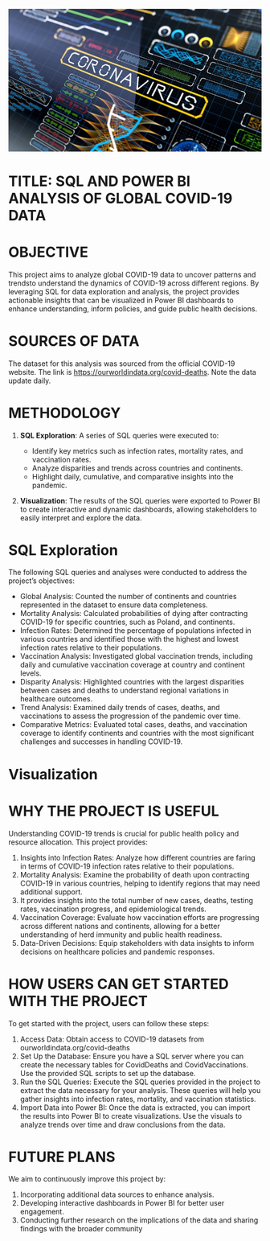 ![image alt](https://github.com/mamudjoof/COVID-19-Global-Impact-Analysis-Project-by-SQL/blob/main/more-than-4-million-for-new-covid-19-research.jpg?raw=true)

# TITLE: SQL AND POWER BI ANALYSIS OF GLOBAL COVID-19 DATA

# OBJECTIVE
This project aims to analyze global COVID-19 data to uncover patterns and trendsto understand the dynamics of COVID-19 across different regions. By leveraging SQL for data exploration and analysis, 
the project provides actionable insights that can be visualized in Power BI dashboards to enhance understanding, inform policies, and guide public health decisions.

# SOURCES OF DATA
The dataset for this analysis was sourced from the official COVID-19 website. The link is https://ourworldindata.org/covid-deaths. Note the data update daily.

# METHODOLOGY
1. **SQL Exploration**: A series of SQL queries were executed to:
    + Identify key metrics such as infection rates, mortality rates, and vaccination rates.
    + Analyze disparities and trends across countries and continents.
    + Highlight daily, cumulative, and comparative insights into the pandemic.

2. **Visualization**:
   The results of the SQL queries were exported to Power BI to create interactive and dynamic dashboards, allowing stakeholders to easily interpret and explore the data.

# SQL Exploration
The following SQL queries and analyses were conducted to address the project’s objectives:
+ Global Analysis: Counted the number of continents and countries represented in the dataset to ensure data completeness.
+ Mortality Analysis: Calculated probabilities of dying after contracting COVID-19 for specific countries, such as Poland, and continents.
+ Infection Rates: Determined the percentage of populations infected in various countries and identified those with the highest and lowest infection rates relative to their populations.
+ Vaccination Analysis: Investigated global vaccination trends, including daily and cumulative vaccination coverage at country and continent levels.
+ Disparity Analysis: Highlighted countries with the largest disparities between cases and deaths to understand regional variations in healthcare outcomes.
+ Trend Analysis: Examined daily trends of cases, deaths, and vaccinations to assess the progression of the pandemic over time.
+ Comparative Metrics: Evaluated total cases, deaths, and vaccination coverage to identify continents and countries with the most significant challenges and successes in handling COVID-19.

# Visualization


# WHY THE PROJECT IS USEFUL
Understanding COVID-19 trends is crucial for public health policy and resource allocation. This project provides:
1. Insights into Infection Rates: Analyze how different countries are faring in terms of COVID-19 infection rates relative to their populations.
2. Mortality Analysis: Examine the probability of death upon contracting COVID-19 in various countries, helping to identify regions that may need additional support.
3. It provides insights into the total number of new cases, deaths, testing rates, vaccination progress, and epidemiological trends.
4. Vaccination Coverage: Evaluate how vaccination efforts are progressing across different nations and continents, allowing for a better understanding of herd immunity and public health readiness.
5. Data-Driven Decisions: Equip stakeholders with data insights to inform decisions on healthcare policies and pandemic responses.


# HOW USERS CAN GET STARTED WITH THE PROJECT
To get started with the project, users can follow these steps:
1. Access Data: Obtain access to COVID-19 datasets from ourworldindata.org/covid-deaths
2. Set Up the Database: Ensure you have a SQL server where you can create the necessary tables for CovidDeaths and CovidVaccinations. Use the provided SQL scripts to set up the database.
3. Run the SQL Queries: Execute the SQL queries provided in the project to extract the data necessary for your analysis. These queries will help you gather insights into infection rates, mortality, and vaccination statistics.
4. Import Data into Power BI: Once the data is extracted, you can import the results into Power BI to create visualizations. Use the visuals to analyze trends over time and draw conclusions from the data.

 # FUTURE PLANS
 We aim to continuously improve this project by:
1. Incorporating additional data sources to enhance analysis.
2. Developing interactive dashboards in Power BI for better user engagement.
3. Conducting further research on the implications of the data and sharing findings with the broader community
